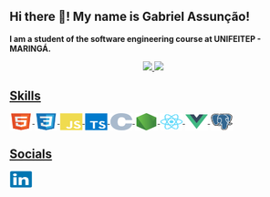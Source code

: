 ## Hi there 👋! My name is Gabriel Assunção!

**I am a student of the software engineering course at UNIFEITEP - MARINGÁ.**


<div align="center">
  <a href="https://github.com/William-Reticena">
  <img height="180em" src="https://github-readme-stats.vercel.app/api?username=William-Reticena&show_icons=true&theme=dracula&include_all_commits=true&count_private=true"/>
  <img height="180em" src="https://github-readme-stats.vercel.app/api/top-langs/?username=William-Reticena&layout=compact&langs_count=7&theme=dracula"/>
</div>
  
 ## Skills
 <div>
   <img align="center" alt="William-Reticena-HTML" height="30" width="40" src="https://raw.githubusercontent.com/devicons/devicon/master/icons/html5/html5-original.svg">
   <img align="center" alt="William-Reticena-CSS" height="30" width="40" src="https://raw.githubusercontent.com/devicons/devicon/master/icons/css3/css3-original.svg">
   <img align="center" alt="William-Reticena-Js" height="30" width="40" src="https://raw.githubusercontent.com/devicons/devicon/master/icons/javascript/javascript-plain.svg">
   <img align="center" alt="William-Reticena-Postgres" height="30" width="40" src="https://github.com/devicons/devicon/blob/master/icons/typescript/typescript-original.svg">
   <img align="center" alt="William-Reticena-C" height="30" width="40" src="https://github.com/devicons/devicon/blob/master/icons/c/c-original.svg">
   <img align="center" alt="William-Reticena-Node" height="30" width="40" src="https://github.com/devicons/devicon/blob/master/icons/nodejs/nodejs-original.svg">
   <img align="center" alt="William-Reticena-React" height="30" width="40" src="https://github.com/devicons/devicon/blob/master/icons/react/react-original.svg">
   <img align="center" alt="William-Reticena-VueJs" height="30" width="40" src="https://github.com/devicons/devicon/blob/master/icons/vuejs/vuejs-original.svg">
   <img align="center" alt="William-Reticena-Postgres" height="30" width="40" src="https://github.com/devicons/devicon/blob/master/icons/postgresql/postgresql-original.svg">
 </div>

  
  ## Socials
  <a href="https://www.linkedin.com/in/william-reticena" target="_blank">
    <img align="center" alt="William-Reticena-Linkedin" height="30" width="40" src="https://github.com/devicons/devicon/blob/master/icons/linkedin/linkedin-original.svg">
  </a>
